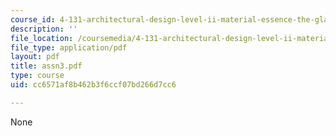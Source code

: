 ```yaml
---
course_id: 4-131-architectural-design-level-ii-material-essence-the-glass-house-fall-2003
description: ''
file_location: /coursemedia/4-131-architectural-design-level-ii-material-essence-the-glass-house-fall-2003/cc6571af8b462b3f6ccf07bd266d7cc6_assn3.pdf
file_type: application/pdf
layout: pdf
title: assn3.pdf
type: course
uid: cc6571af8b462b3f6ccf07bd266d7cc6

---
```

None